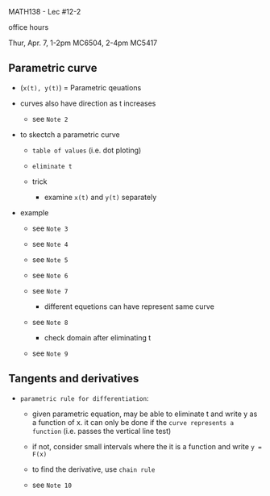 MATH138 - Lec #12-2

office hours

Thur, Apr. 7, 1-2pm MC6504, 2-4pm MC5417

## Parametric curve

* (`x(t), y(t)`) = Parametric qeuations

* curves also have direction as t increases

	* see `Note 2`

* to skectch a parametric curve

	* `table of values` (i.e. dot ploting)

	* `eliminate t`

	* trick

		* examine `x(t)` and `y(t)` separately

* example

	* see `Note 3`

	* see `Note 4`

	* see `Note 5`

	* see `Note 6`

	* see `Note 7`

		* different equetions can have represent same curve

	* see `Note 8`

		* check domain after eliminating t

	* see `Note 9`



## Tangents and derivatives

* `parametric rule for differentiation`:

	* given parametric equation, may be able to eliminate t and write y as a function of x. it can only be done if the `curve represents a function` (i.e. passes the vertical line test)

	* if not, consider small intervals where the it is a function and write `y = F(x)`
	
	* to find the derivative, use `chain rule`

	* see `Note 10`

